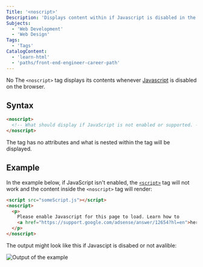```yaml
---
Title: '<noscript>'
Description: 'Displays content within if Javascript is disabled in the browser or not supported.'
Subjects:
  - 'Web Development'
  - 'Web Design'
Tags:
  - 'Tags'
CatalogContent:
  - 'learn-html'
  - 'paths/front-end-engineer-career-path'
---
```


No The `<noscript>` tag displays its contents whenever [Javascript](https://www.codecademy.com/resources/docs/javascript) is disabled on the browser.

## Syntax

```html
<noscript>
  <!-- What should display if JavaScript is not enabled or supported. -->
</noscript>
```

The tag has no attributes and what is nested within the tag will be displayed.

## Example

In the example below, if JavaScript isn't enabled, the [`<script>`](https://www.codecademy.com/resources/docs/html/tags/script) tag will not work and the content inside the `<noscript>` tag will render:

```html
<script src="someScript.js"></script>
<noscript>
  <p>
    Please enable Javascript for this page to load. Learn how to
    <a href="https://support.google.com/adsense/answer/12654?hl=en">here</a>
  </p>
</noscript>
```

The output might look like this if Javascipt is disabed or not avalible:

![Output of the example](https://raw.githubusercontent.com/Codecademy/docs/main/media/no-script-tag-example.png)
